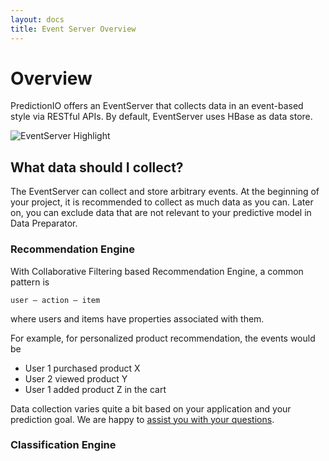 ```yaml
---
layout: docs
title: Event Server Overview
---
```


# Overview

PredictionIO offers an EventServer that collects data in an event-based style via RESTful APIs. By default, EventServer uses HBase as data store. 

![EventServer Highlight]({{site.baseurl}}/images/eventserver-overview.png)


## What data should I collect? 
The EventServer can collect and store arbitrary events. At the beginning of your project, it is recommended to collect as much data as you can. Later on, you can exclude data that are not relevant to your predictive model in Data Preparator.

### Recommendation Engine

With Collaborative Filtering based Recommendation Engine, a common pattern is 

```
user — action — item
```

where users and items have properties associated with them. 

For example, for personalized product recommendation, the events would be
- User 1 purchased product X
- User 2 viewed product Y 
- User 1 added product Z in the cart 


Data collection varies quite a bit based on your application and your prediction goal. We are happy to [assist you with your questions](mailto:support@preidiction.io). 


### Classification Engine

<!-- ## Bulk import data -->
